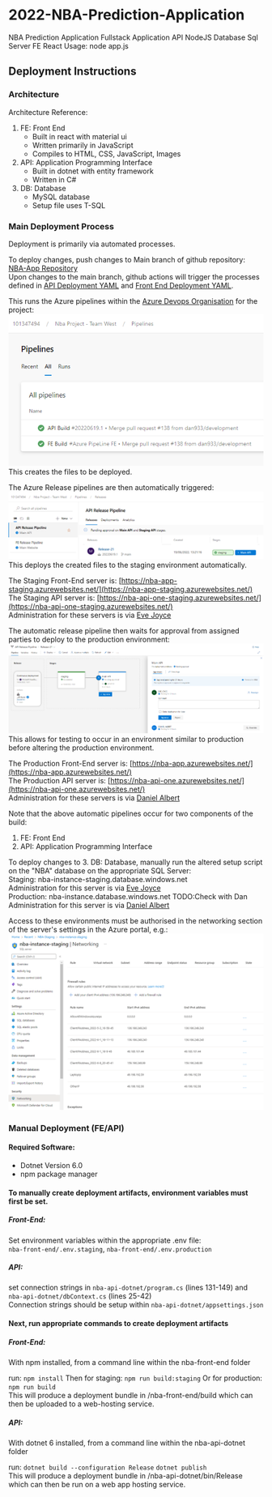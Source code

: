 # 2022-NBA-Prediction-Application
NBA Prediction Application Fullstack Application API NodeJS Database Sql Server FE React
Usage: node app.js

## Deployment Instructions
### Architecture
Architecture Reference:
 1. FE: Front End 
    - Built in react with material ui
    - Written primarily in JavaScript
    - Compiles to HTML, CSS, JavaScript, Images
 2. API: Application Programming Interface 
    - Built in dotnet with entity framework
    - Written in C#
 3. DB: Database
    - MySQL database
    - Setup file uses T-SQL

### Main Deployment Process
Deployment is primarily via automated processes.

To deploy changes, push changes to Main branch of github repository: [NBA-App Repository](https://github.com/dan933/2022-NBA-Prediction-Application)  
Upon changes to the main branch, github actions will trigger the processes defined in [API Deployment YAML](https://github.com/dan933/2022-NBA-Prediction-Application/blob/main/API-azure-pipelines.yml) and [Front End Deployment YAML](https://github.com/dan933/2022-NBA-Prediction-Application/blob/main/FE-azure-pipelines.yml).

This runs the Azure pipelines within the [Azure Devops Organisation](https://dev.azure.com/101347494/Nba%20Project%20-%20Team%20West) for the project:
![Pipelines](https://github.com/dan933/2022-NBA-Prediction-Application/blob/release-docs/docs/pipelines.png?raw=true)  
This creates the files to be deployed.

The Azure Release pipelines are then automatically triggered:
![Releases](https://github.com/dan933/2022-NBA-Prediction-Application/blob/release-docs/docs/releases.png?raw=true)  
This deploys the created files to the staging environment automatically.

The Staging Front-End server is:
[https://nba-app-staging.azurewebsites.net/](https://nba-app-staging.azurewebsites.net/)  
The Staging API server is:
[https://nba-api-one-staging.azurewebsites.net/](https://nba-api-one-staging.azurewebsites.net/)  
Administration for these servers is via [Eve Joyce](mailto:103681990@student.swin.edu.au)

The automatic release pipeline then waits for approval from assigned parties to deploy to the production environment:
![Approval](https://github.com/dan933/2022-NBA-Prediction-Application/blob/release-docs/docs/approval.png?raw=true)  
This allows for testing to occur in an environment similar to production before altering the production environment.


The Production Front-End server is:
[https://nba-app.azurewebsites.net/](https://nba-app.azurewebsites.net/)  
The Production API server is:
[https://nba-api-one.azurewebsites.net/](https://nba-api-one.azurewebsites.net/)  
Administration for these servers is via [Daniel Albert](mailto:101347494@student.swin.edu.au)

Note that the above automatic pipelines occur for two components of the build:
 1. FE: Front End
 2. API: Application Programming Interface

To deploy changes to 3. DB: Database, manually run the altered setup script on the "NBA" database on the appropriate SQL Server:  
Staging: nba-instance-staging.database.windows.net  
Administration for this server is via [Eve Joyce](mailto:103681990@student.swin.edu.au)  
Production: nba-instance.database.windows.net TODO:Check with Dan  
Administration for this server is via [Daniel Albert](mailto:101347494@student.swin.edu.au)  

Access to these environments must be authorised in the networking section of the server's settings in the Azure portal, e.g.:
![SQL Connection Firewall](https://github.com/dan933/2022-NBA-Prediction-Application/blob/release-docs/docs/SQL-connection-firewall.png?raw=true)

### Manual Deployment (FE/API)
#### Required Software:
 - Dotnet Version 6.0
 - npm package manager

#### To manually create deployment artifacts, **environment variables** must first be set.
##### Front-End:
Set environment variables within the appropriate .env file:  
`nba-front-end/.env.staging`, `nba-front-end/.env.production`

##### API:
set connection strings in `nba-api-dotnet/program.cs` (lines 131-149) and `nba-api-dotnet/dbContext.cs` (lines 25-42)  
Connection strings should be setup within `nba-api-dotnet/appsettings.json`

#### Next, run appropriate **commands to create deployment artifacts**
##### Front-End:
With npm installed, from a command line within the nba-front-end folder 

run:
`npm install`
Then for staging:
`npm run build:staging`
Or for production:
`npm run build`  
This will produce a deployment bundle in /nba-front-end/build which can then be uploaded to a web-hosting service.

##### API:
With dotnet 6 installed, from a command line within the nba-api-dotnet folder 

run:
`dotnet build --configuration Release`
`dotnet publish`  
This will produce a deployment bundle in /nba-api-dotnet/bin/Release which can then be run on a web app hosting service.
